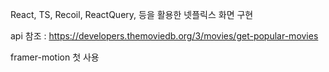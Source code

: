 React, TS, Recoil, ReactQuery, 등을 활용한 넷플릭스 화면 구현

api 참조 : https://developers.themoviedb.org/3/movies/get-popular-movies

framer-motion 첫 사용
